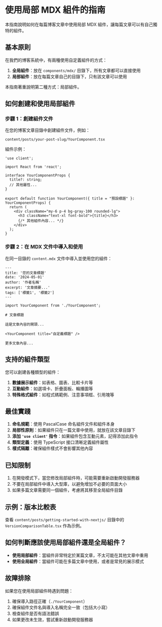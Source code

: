 # 使用局部 MDX 組件的指南

本指南說明如何在每篇博客文章中使用局部 MDX 組件，讓每篇文章可以有自己獨特的組件。

## 基本原則

在我們的博客系統中，有兩種使用自定義組件的方式：
1. **全局組件**：放在 `components/mdx/` 目錄下，所有文章都可以直接使用
2. **局部組件**：放在每篇文章自己的目錄下，只有該文章可以使用

本指南著重說明第二種方式：局部組件。

## 如何創建和使用局部組件

### 步驟 1：創建組件文件

在您的博客文章目錄中創建組件文件，例如：
```
content/posts/your-post-slug/YourComponent.tsx
```

組件示例：
```tsx
'use client';

import React from 'react';

interface YourComponentProps {
  title?: string;
  // 其他屬性...
}

export default function YourComponent({ title = "預設標題" }: YourComponentProps) {
  return (
    <div className="my-6 p-4 bg-gray-100 rounded-lg">
      <h3 className="text-xl font-bold">{title}</h3>
      {/* 其他組件內容... */}
    </div>
  );
}
```

### 步驟 2：在 MDX 文件中導入和使用

在同一目錄的 `content.mdx` 文件中導入並使用您的組件：

```mdx
---
title: '您的文章標題'
date: '2024-05-01'
author: '作者名稱'
excerpt: '文章摘要...'
tags: ['標籤1', '標籤2']
---

import YourComponent from './YourComponent';

# 文章標題

這是文章內容的開頭...

<YourComponent title="自定義標題" />

更多文章內容...
```

## 支持的組件類型

您可以創建各種類型的組件：

1. **數據展示組件**：如表格、圖表、比較卡片等
2. **互動組件**：如選項卡、折疊面板、輪播圖等
3. **特殊格式組件**：如程式碼範例、注意事項框、引用塊等

## 最佳實踐

1. **命名規範**：使用 PascalCase 命名組件文件和組件本身
2. **局部性原則**：如果組件只在一篇文章中使用，就放在該文章目錄下
3. **添加 `'use client'` 指令**：如果組件包含互動元素，記得添加此指令
4. **類型定義**：使用 TypeScript 接口清晰定義組件屬性
5. **樣式隔離**：確保組件樣式不會影響其他內容

## 已知限制

1. 在開發模式下，當您修改局部組件時，可能需要重新啟動開發服務器
2. 不要在局部組件中導入大型庫，以避免增加不必要的頁面大小
3. 如果多篇文章需要同一個組件，考慮將其移至全局組件目錄

## 示例：版本比較表

查看 `content/posts/getting-started-with-nextjs/` 目錄中的 `VersionComparisonTable.tsx` 作為示例。

## 如何判斷應該使用局部組件還是全局組件？

- **使用局部組件**：當組件非常特定於某篇文章，不太可能在其他文章中重用
- **使用全局組件**：當組件可能在多篇文章中使用，或者是常見的展示模式

## 故障排除

如果您在使用局部組件時遇到問題：

1. 確保導入路徑正確（`./YourComponent`）
2. 確保組件文件名與導入名稱完全一致（包括大小寫）
3. 檢查組件是否有語法錯誤
4. 如果更改未生效，嘗試重新啟動開發服務器

